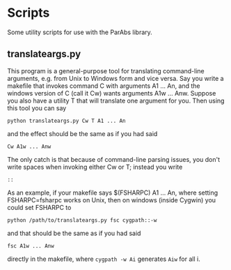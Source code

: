Scripts
=======

Some utility scripts for use with the ParAbs library.

translateargs.py
----------------

This program is a general-purpose tool for translating command-line
arguments, e.g. from Unix to Windows form and vice versa.  Say you
write a makefile that invokes command C with arguments A1 ... An, and
the windows version of C (call it Cw) wants arguments A1w ... Anw.
Suppose you also have a utility T that will translate one argument for
you.  Then using this tool you can say

`python translateargs.py Cw T A1 ... An`

and the effect should be the same as if you had said

`Cw A1w ... Anw`

The only catch is that because of command-line parsing issues, you
don't write spaces when invoking either Cw or T; instead you write

`::`

As an example, if your makefile says $(FSHARPC) A1 ... An, where
setting FSHARPC=fsharpc works on Unix, then on windows (inside Cygwin)
you could set FSHARPC to

`python /path/to/translateargs.py fsc cygpath::-w`

and that should be the same as if you had said

`fsc A1w ... Anw`

directly in the makefile, where `cygpath -w Ai` generates `Aiw` for
all i.



